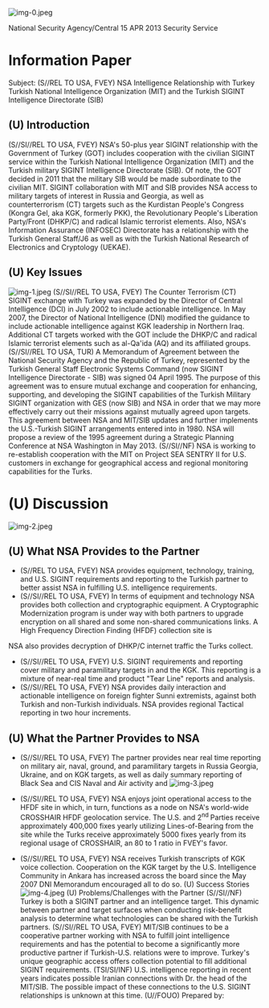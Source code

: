 ![img-0.jpeg](img-0.jpeg)

National Security Agency/Central
15 APR 2013 Security Service

# Information Paper 

Subject: (S//REL TO USA, FVEY) NSA Intelligence Relationship with Turkey Turkish National Intelligence Organization (MIT) and the Turkish SIGINT Intelligence Directorate (SIB)

## (U) Introduction

(S//SI//REL TO USA, FVEY) NSA's 50-plus year SIGINT relationship with the Government of Turkey (GOT) includes cooperation with the civilian SIGINT service within the Turkish National Intelligence Organization (MIT) and the Turkish military SIGINT Intelligence Directorate (SIB). Of note, the GOT decided in 2011 that the military SIB would be made subordinate to the civilian MIT. SIGINT collaboration with MIT and SIB provides NSA access to military targets of interest in Russia and Georgia, as well as counterterrorism (CT) targets such as the Kurdistan People's Congress (Kongra Gel, aka KGK, formerly PKK), the Revolutionary People's Liberation Party/Front (DHKP/C) and radical Islamic terrorist elements. Also, NSA's Information Assurance (INFOSEC) Directorate has a relationship with the Turkish General Staff/J6 as well as with the Turkish National Research of Electronics and Cryptology (UEKAE).

## (U) Key Issues

![img-1.jpeg](img-1.jpeg)
(S//SI//REL TO USA, FVEY) The Counter Terrorism (CT) SIGINT exchange with Turkey was expanded by the Director of Central Intelligence (DCI) in July 2002 to include actionable intelligence. In May 2007, the Director of National Intelligence (DNI) modified the guidance to include actionable intelligence against KGK leadership in Northern Iraq. Additional CT targets worked with the GOT include the DHKP/C and radical Islamic terrorist elements such as al-Qa'ida (AQ) and its affiliated groups.
(S//SI//REL TO USA, TUR) A Memorandum of Agreement between the National Security Agency and the Republic of Turkey, represented by the Turkish General Staff Electronic Systems Command (now SIGINT Intelligence Directorate - SIB) was signed 04 April 1995. The purpose of this agreement was to ensure mutual exchange and cooperation for enhancing, supporting, and developing the SIGINT capabilities of the Turkish Military
SIGINT organization with GES (now SIB) and NSA in order that we may more effectively carry out their missions against mutually agreed upon targets. This agreement between NSA and MIT/SIB updates and further implements the U.S.-Turkish SIGINT arrangements entered into in 1980. NSA will propose a review of the 1995 agreement during a Strategic Planning Conference at NSA Washington in May 2013.
(S//SI//NF) NSA is working to re-establish cooperation with the MIT on Project SEA
SENTRY II
for U.S.
customers in exchange for geographical access and regional monitoring capabilities for the Turks.

# (U) Discussion 

![img-2.jpeg](img-2.jpeg)

## (U) What NSA Provides to the Partner

- (S//REL TO USA, FVEY) NSA provides equipment, technology, training, and U.S. SIGINT requirements and reporting to the Turkish partner to better assist NSA in fulfilling U.S. intelligence requirements.
- (S//SI//REL TO USA, FVEY) In terms of equipment and technology NSA provides both collection and cryptographic equipment. A Cryptographic Modernization program is under way with both partners to upgrade encryption on all shared and some non-shared communications links. A High Frequency Direction Finding (HFDF) collection site is

NSA also provides decryption of DHKP/C internet traffic the Turks collect.

- (S//SI//REL TO USA, FVEY) U.S. SIGINT requirements and reporting cover military and paramilitary targets in
and the KGK. This reporting is a mixture of near-real time and product "Tear Line" reports and analysis.
- (S//SI//REL TO USA, FVEY) NSA provides daily interaction and actionable intelligence on foreign fighter Sunni extremists, against both Turkish and non-Turkish individuals. NSA provides regional Tactical reporting in two hour increments.


## (U) What the Partner Provides to NSA

- (S//SI//REL TO USA, FVEY) The partner provides near real time reporting on military air, naval, ground, and paramilitary targets in Russia Georgia, Ukraine, and on KGK
targets, as well as daily summary reporting of Black Sea and CIS Naval and Air activity and
![img-3.jpeg](img-3.jpeg)

- (S//SI//REL TO USA, FVEY) NSA enjoys joint operational access to the HFDF site in which, in turn, functions as a node on NSA's world-wide CROSSHAIR HFDF geolocation service. The U.S. and $2^{\text {nd }}$ Parties receive approximately 400,000 fixes yearly utilizing Lines-of-Bearing from the site while the Turks receive approximately 5000 fixes yearly from its regional usage of CROSSHAIR, an 80 to 1 ratio in FVEY's favor.
- (S//SI//REL TO USA, FVEY) NSA receives Turkish transcripts of KGK voice collection. Cooperation on the KGK target by the U.S. Intelligence Community in Ankara has increased across the board since the May 2007 DNI Memorandum encouraged all to do so.
(U) Success Stories
![img-4.jpeg](img-4.jpeg)
(U) Problems/Challenges with the Partner
(S//SI//NF) Turkey is both a SIGINT partner and an intelligence target. This dynamic between partner and target surfaces when conducting risk-benefit analysis to determine what technologies can be shared with the Turkish partners.
(S//SI//REL TO USA, FVEY) MIT/SIB continues to be a cooperative partner working with NSA to fulfill joint intelligence requirements and has the potential to become a significantly more productive partner if Turkish-U.S. relations were to improve. Turkey's unique geographic access offers collection potential to fill additional SIGINT requirements.
(TSI/SI/INF) U.S. intelligence reporting in recent years indicates possible Iranian connections with Dr. the head of the MIT/SIB. The possible impact of these connections to the U.S. SIGINT relationships is unknown at this time.
(U//FOUO) Prepared by:
